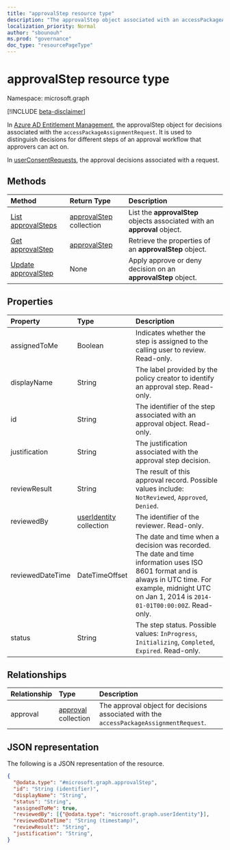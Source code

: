 ```yaml
---
title: "approvalStep resource type"
description: "The approvalStep object associated with an accessPackageAssignmentRequest or userConsentRequest."
localization_priority: Normal
author: "sbounouh"
ms.prod: "governance"
doc_type: "resourcePageType"
---
```


# approvalStep resource type

Namespace: microsoft.graph

[!INCLUDE [beta-disclaimer](../../includes/beta-disclaimer.md)]

In [Azure AD Entitlement Management](entitlementmanagement-root.md), the approvalStep object for decisions associated with the `accessPackageAssignmentRequest`. It is used to distinguish decisions for different steps of an approval workflow that approvers can act on.

In [userConsentRequests](../resources/userconsentrequest.md), the approval  decisions associated with a request.

## Methods

| Method       | Return Type | Description |
|:-------------|:------------|:------------|
|[List approvalSteps](../api/approval-list-steps.md) | [approvalStep](approvalstep.md) collection | List the **approvalStep** objects associated with an **approval** object. |
|[Get approvalStep](../api/approvalstep-get.md) | [approvalStep](approvalstep.md) | Retrieve the properties of an **approvalStep** object. |
|[Update approvalStep](../api/approvalstep-update.md) | None | Apply approve or deny decision on an **approvalStep** object. |

## Properties
|Property|Type|Description|
|:---|:---|:---|
|assignedToMe|Boolean|Indicates whether the step is assigned to the calling user to review. Read-only.|
|displayName|String|The label provided by the policy creator to identify an approval step. Read-only.|
|id|String|The identifier of the step associated with an approval object. Read-only.|
|justification|String|The justification associated with the approval step decision.|
|reviewResult|String|The result of this approval record. Possible values include: `NotReviewed`, `Approved`, `Denied`.|
|reviewedBy|[userIdentity](useridentity.md) collection | The identifier of the reviewer. Read-only.|
|reviewedDateTime|DateTimeOffset|The date and time when a decision was recorded. The date and time information uses ISO 8601 format and is always in UTC time. For example, midnight UTC on Jan 1, 2014 is `2014-01-01T00:00:00Z`. Read-only.|
|status|String|The step status. Possible values: `InProgress`, `Initializing`, `Completed`, `Expired`. Read-only.|


## Relationships
|Relationship|Type|Description|
|:---|:---|:---|
|approval|[approval](../resources/approval.md) collection|The approval object for decisions associated with the `accessPackageAssignmentRequest`.|

## JSON representation
The following is a JSON representation of the resource.
<!-- {
  "blockType": "resource",
  "keyProperty": "id",
  "@odata.type": "microsoft.graph.approvalStep",
}
-->
``` json
{
  "@odata.type": "#microsoft.graph.approvalStep",
  "id": "String (identifier)",
  "displayName": "String",
  "status": "String",
  "assignedToMe": true,
  "reviewedBy": [{"@odata.type": "microsoft.graph.userIdentity"}],
  "reviewedDateTime": "String (timestamp)",
  "reviewResult": "String",
  "justification": "String",
}
```
